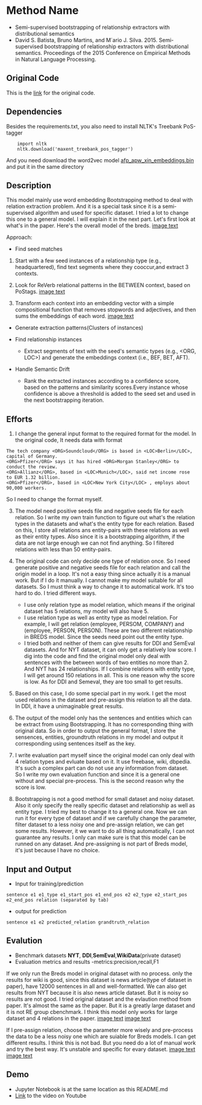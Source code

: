 # Method Name
- Semi-supervised bootstrapping of relationship extractors with distributional semantics
- David S. Batista, Bruno Martins, and M´ario J. Silva. 2015. Semi-supervised bootstrapping of relationship extractors with distributional semantics. Proceedings of the 2015 Conference on Empirical Methods in Natural Language Processing. 


## Original Code
This is the [link](https://github.com/davidsbatista/BREDS) for the original code.

## Dependencies
Besides the requirements.txt, you also need to install NLTK's Treebank PoS-tagger
```
    import nltk
    nltk.download('maxent_treebank_pos_tagger')
```

And you need download the word2vec model [afp_apw_xin_embeddings.bin](https://drive.google.com/file/d/0B0CbnDgKi0PyZHRtVS1xWlVnekE/view?usp=sharing) and put it in the same directory

## Description

This model mainly use word embedding Bootstrapping method to deal with relation extraction problem. And it is a special task since it is a semi-supervised algorithm and used for specific dataset. I tried a lot to change this one to a general model. I will explain it in the next part. Let's first look at what's in the paper.
Here's the overall model of the breds.
[image text](img/overall_model.png)

Approach:
- Find seed matches
 1. Start with a few seed instances of a relationship type (e.g., headquartered), find text segments where they cooccur,and extract 3 contexts.

 2. Look for ReVerb relational patterns in the BETWEEN context, based on PoStags.
[image text](img/sentence.png)
 3. Transform each context into an embedding vector with a simple compositional function that removes stopwords and adjectives, and then sums the embeddings of each word.
 [image text](img/embedding.png)

- Generate extraction patterns(Clusters of instances)

- Find relationship instances
  - Extract segments of text with the seed's semantic types (e.g., <ORG, LOC>) and generate the embeddings context (i.e., BEF, BET, AFT).

- Handle Semantic Drift
  - Rank the extracted instances according to a confidence score, based on the patterns and similarity scores.Every instance whose confidence is above a threshold is added to the seed set and used in the next bootstrapping iteration.

## Efforts

1. I change the general input format to the required format for the model. In the original code, It needs data with format 
```
The tech company <ORG>Soundcloud</ORG> is based in <LOC>Berlin</LOC>, capital of Germany.
<ORG>Pfizer</ORG> says it has hired <ORG>Morgan Stanley</ORG> to conduct the review.
<ORG>Allianz</ORG>, based in <LOC>Munich</LOC>, said net income rose to EUR 1.32 billion.
<ORG>Pfizer</ORG>, based in <LOC>New York City</LOC> , employs about 90,000 workers.
```
So I need to change the format myself.


3. The model need positive seeds file and negative seeds file for each relation. So I write my own train function to figure out what's the relation types in the datasets and what's the entity type for each relation. Based on this, I store all relations ans entity-pairs with these relations as well as their entity types. Also since it is a bootstrapping algorithm, if the data are not large enough we can not find anything. So I filtered relations with less than 50 entity-pairs.

4. The original code can only decide one type of relation once. So I need generate positive and negative seeds file for each relation and call the origin model in a loop. It's not a easy thing since actually it is a manual work. But if I do it manually. I cannot make my model suitable for all datasets. So I must think a way to change it to automatical work. It's too hard to do. I tried different ways.
	- I use only relation type as model relation, which means if the original dataset has 5 relations, my model will also have 5.
	- I use relation type as well as entity type as model relation. For example, I will get relation (employee, PERSOM, COMPANY) and (employee, PERSON, PERSON). These are two different relationship in BREDS model. Since the seeds need point out the entity type.
	- I tried both and neither of them can give results for DDI and SemEval datasets. And for NYT dataset, it can only get a relatively low score. I dig into the code and find the original model only deal with sentences with the between words of two entities no more than 2. And NYT has 24 relationships. If I combine relations with entity type, I will get around 150 relations in all. This is one reason why the score is low. As for DDI and Semeval, they are too small to get results. 

5. Based on this case, I do some special part in my work. I get the most used relations in the dataset and pre-assign this relation to all the data. In DDI, it have a unimaginable great results.

6. The output of the model only has the sentences and entities which can be extract from using Bootstrapping. It has no corresponding thing with original data. So in order to output the general format, I store the sensences, entities, groundtruth relations in my model and output it corresponding using sentences itself as the key.

7. I write evaluation part myself since the original model can only deal with 4 relation types and evluate based on it. It use freebase, wiki, dbpedia. It's such a complex part can do not use any information from dataset. So I write my own evaluation function and since it is a general one without and special pre-process. This is the second reason why the score is low.

8. Bootstrapping is not a good method for small dataset and noisy dataset. Also it only specify the really specific dataset and relationship as well as entity type. I tried my best to change it to a general one. Now we can run it for every type of dataset and if we carefully change the parameter, filter dataset to a less noisy one and pre-assign relation, we can get some results. However, it we want to do all thing automatically, I can not guarantee any results. I only can make sure is that this model can be runned on any dataset. And pre-assigning is not part of Breds model, it's just because I have no choice.

## Input and Output
- Input for training/prediction
```
sentence e1 e1_type e1_start_pos e1_end_pos e2 e2_type e2_start_pos e2_end_pos relation (separated by tab)
```
- output for prediction
```
sentence e1 e2 predicted_relation grandtruth_relation
```

## Evalution
- Benchmark datasets
**NYT**, **DDI**,**SemEval**,**WikiData**(private dataset)
- Evaluation metrics and results
  -metrics:precision,recall,F1

If we only run the Breds model in original dataset with no process. only the results for wiki is good, since this dataset is news article(type of dataset in paper), have 12000 sentences in all and well-formatted. We can also get results from NYT because it is also news article dataset. But it is noisy so results are not good. I tried original dataset and the evlaution method from paper. It's almost the same as the paper. But it is a greatly large dataset and it is not RE group cbenchmark. I think this model only works for large dataset and 4 relations in the paper.
 [image text](img/results_table.png)
 [image text](img/results_picture.png)

If I pre-assign relation, choose the parameter more wisely and pre-process the data to be a less noisy one which are suiable for Breds models. I can get different results. I think this is not bad. But you need do a lot of manual work and try the best way. It's unstable and specific for evary dataset.
[image text](img/good_results_tabls.png)
[image text](img/good_results_picture.png)

## Demo
- Jupyter Notebook is at the same location as this README.md
- [Link](https://youtu.be/6J0I3rkYepo) to the video on Youtube

